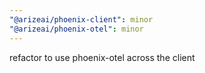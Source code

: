 ```yaml
---
"@arizeai/phoenix-client": minor
"@arizeai/phoenix-otel": minor
---
```


refactor to use phoenix-otel across the client

